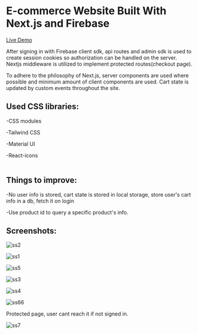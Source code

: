#  E-commerce Website Built With Next.js and Firebase

[Live Demo](https://firsttry-nine.vercel.app/)

After signing in with Firebase client sdk, api routes and admin sdk is used to create session cookies so authorization can be handled on the server. Nextjs middleware is utilized to implement protected routes(checkout page).

To adhere to the philosophy of Next.js, server components are used where possible and minimum amount of client components are used. Cart state is updated by custom events throughout the site.

## Used CSS libraries:

-CSS modules

-Tailwind CSS

-Material UI

-React-icons
<br></br>
## Things to improve:

-No user info is stored, cart state is stored in local storage, store user's cart info in a db, fetch it on login

-Use product id to query a specific product's info.

## Screenshots:

![ss2](https://github.com/MuratY26/e-commerce-app-w-nextjs-firebaseauth/assets/97476056/905019e7-e307-4569-9402-60b9b59f07dc)

![ss1](https://github.com/MuratY26/e-commerce-app-w-nextjs-firebaseauth/assets/97476056/2059e43a-5b65-4143-9dc6-c8b999f769ef)

![ss5](https://github.com/MuratY26/e-commerce-app-w-nextjs-firebaseauth/assets/97476056/636eea55-57a3-427a-98f4-11d3bf220b7a)

![ss3](https://github.com/MuratY26/e-commerce-app-w-nextjs-firebaseauth/assets/97476056/2a823982-e10a-4208-9290-764b4e0043e1)

![ss4](https://github.com/MuratY26/e-commerce-app-w-nextjs-firebaseauth/assets/97476056/fcdfdbb9-e33f-4e99-a423-80d779612425)

![ss66](https://github.com/MuratY26/e-commerce-app-w-nextjs-firebaseauth/assets/97476056/9a1bf5e4-c206-48aa-8a9b-279d745c037b)

Protected page, user cant reach it if not signed in.

![ss7](https://github.com/MuratY26/e-commerce-app-w-nextjs-firebaseauth/assets/97476056/d80647b3-aa96-4078-afa3-33433810eeee)
